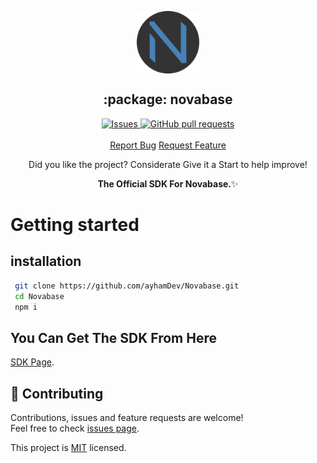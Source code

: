 <p align="center">
 <img width="100px" src="https://raw.githubusercontent.com/ayhamDev/novabase/main/.github/images/favicon512x512-npm.png" align="center" alt=":package: novabase" />
 <h2 align="center">:package: novabase</h2>
  <p align="center">
    <a href="https://github.com/ayhamDev/novabase/issues">
      <img alt="Issues" src="https://img.shields.io/github/issues/ayhamDev/novabase?style=flat&color=336791" />
    </a>
    <a href="https://github.com/ayhamDev/novabase/pulls">
      <img alt="GitHub pull requests" src="https://img.shields.io/github/issues-pr/ayhamDev/novabase?style=flat&color=336791" />
    </a>
    <br />
    <br />
  <a href="https://github.com/ayhamDev/novabase/issues/new/choose">Report Bug</a>
  <a href="https://github.com/ayhamDev/novabase/issues/new/choose">Request Feature</a>
  </p>
<p align="center">Did you like the project? Considerate Give it a Start to help improve!</p>

<p align="center"><strong>The Official SDK For Novabase.</strong>✨</p>

# Getting started

## installation

```bash
 git clone https://github.com/ayhamDev/Novabase.git
 cd Novabase
 npm i
```

## You Can Get The SDK From Here

[SDK Page](https://github.com/ayhamDev/Novabase-SDK).

## 🤝 Contributing

Contributions, issues and feature requests are welcome!<br />Feel free to check [issues page](https://github.com/ayhamDev/novabase/issues).

<!-- ## Show your support -->

<!-- Give a ⭐️ if this project helped you!

Or buy me a coffee 🙌🏾

<a href="https://www.buymeacoffee.com/ayhamDev">
    <img src="https://img.buymeacoffee.com/button-api/?text=Buy me a coffee&emoji=&slug=ayhamDev&button_colour=FFDD00&font_colour=000000&font_family=Inter&outline_colour=000000&coffee_colour=ffffff" />
</a> -->
<!--
<!-- ## 📝 License -->

<!-- Copyright © 2022 [Hebert F Barros](https://github.com/ayhamDev).<br /> -->

This project is [MIT](https://github.com/ayhamDev/novabase/blob/main/LICENSE.md) licensed.
